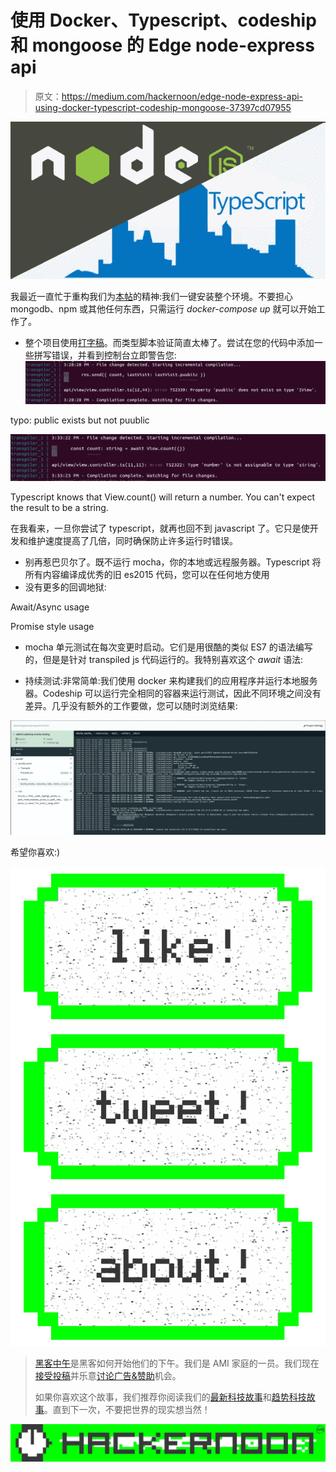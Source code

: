 # 使用 Docker、Typescript、codeship 和 mongoose 的 Edge node-express api

> 原文：<https://medium.com/hackernoon/edge-node-express-api-using-docker-typescript-codeship-mongoose-37397cd07955>

![](img/2b6432e6d9e0bcfff65552fb0dd84fbb.png)

我最近一直忙于重构我们为[本帖](https://medium.com/u/4fb3c47e7f1c#.cw5d4e9eo)的精神:我们一键安装整个环境。不要担心 mongodb、npm 或其他任何东西，只需运行 *docker-compose up* 就可以开始工作了。

*   整个项目使用[打字稿](https://hackernoon.com/tagged/typescript)。而类型脚本验证简直太棒了。尝试在您的代码中添加一些拼写错误，并看到控制台立即警告您:![](img/68d52085ce63d7c64bdaaa7a3acd5b94.png)

typo: public exists but not puublic

![](img/d1bcedbebc57d9c1931a3ec2dc842bcb.png)

Typescript knows that View.count() will return a number. You can't expect the result to be a string.

在我看来，一旦你尝试了 typescript，就再也回不到 javascript 了。它只是使开发和维护速度提高了几倍，同时确保防止许多运行时错误。

*   别再惹巴贝尔了。既不运行 mocha，你的本地或远程服务器。Typescript 将所有内容编译成优秀的旧 es2015 代码，您可以在任何地方使用
*   没有更多的回调地狱:

Await/Async usage

Promise style usage

*   mocha 单元测试在每次变更时启动。它们是用很酷的类似 ES7 的语法编写的，但是是针对 transpiled js 代码运行的。我特别喜欢这个 *await* 语法:

*   持续测试:非常简单:我们使用 docker 来构建我们的应用程序并运行本地服务器。Codeship 可以运行完全相同的容器来运行测试，因此不同环境之间没有差异。几乎没有额外的工作要做，您可以随时浏览结果:

![](img/ccbe71d5a833008174690153b868acc6.png)

希望你喜欢:)

[![](img/50ef4044ecd4e250b5d50f368b775d38.png)](http://bit.ly/HackernoonFB)[![](img/979d9a46439d5aebbdcdca574e21dc81.png)](https://goo.gl/k7XYbx)[![](img/2930ba6bd2c12218fdbbf7e02c8746ff.png)](https://goo.gl/4ofytp)

> [黑客中午](http://bit.ly/Hackernoon)是黑客如何开始他们的下午。我们是 AMI 家庭的一员。我们现在[接受投稿](http://bit.ly/hackernoonsubmission)并乐意[讨论广告&赞助](mailto:partners@amipublications.com)机会。
> 
> 如果你喜欢这个故事，我们推荐你阅读我们的[最新科技故事](http://bit.ly/hackernoonlatestt)和[趋势科技故事](https://hackernoon.com/trending)。直到下一次，不要把世界的现实想当然！

[![](img/be0ca55ba73a573dce11effb2ee80d56.png)](https://goo.gl/Ahtev1)